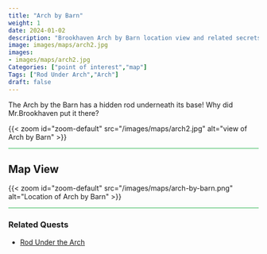 ```yaml
---
title: "Arch by Barn"
weight: 1
date: 2024-01-02
description: "Brookhaven Arch by Barn location view and related secrets"
image: images/maps/arch2.jpg
images:
- images/maps/arch2.jpg
Categories: ["point of interest","map"]
Tags: ["Rod Under Arch","Arch"]
draft: false
--- 
```


The Arch by the Barn has a hidden rod underneath its base! Why did Mr.Brookhaven put it there?

{{< zoom id="zoom-default" src="/images/maps/arch2.jpg" alt="view of Arch by Barn" >}}

<hr style="background-color: #28b44c" size=8>

## Map View

{{< zoom id="zoom-default" src="/images/maps/arch-by-barn.png" alt="Location of Arch by Barn" >}}

<hr style="background-color: #28b44c" size=8>

### Related Quests

- [Rod Under the Arch](/lore/special_tools/#rod-under-the-arch)
